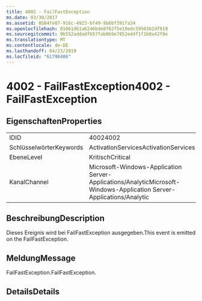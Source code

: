 ```yaml
---
title: 4002 - FailFastException
ms.date: 03/30/2017
ms.assetid: 8b84fe87-916c-4923-bf49-9b6bf391fa34
ms.openlocfilehash: 81061db1a6246bde0f82f5e19edc5950362df919
ms.sourcegitcommit: 9b552addadfb57fab0b9e7852ed4f1f1b8a42f8e
ms.translationtype: MT
ms.contentlocale: de-DE
ms.lasthandoff: 04/23/2019
ms.locfileid: "61796486"
---
```

# <a name="4002---failfastexception"></a><span data-ttu-id="5abcb-102">4002 - FailFastException</span><span class="sxs-lookup"><span data-stu-id="5abcb-102">4002 - FailFastException</span></span>
## <a name="properties"></a><span data-ttu-id="5abcb-103">Eigenschaften</span><span class="sxs-lookup"><span data-stu-id="5abcb-103">Properties</span></span>  
  
|||  
|-|-|  
|<span data-ttu-id="5abcb-104">ID</span><span class="sxs-lookup"><span data-stu-id="5abcb-104">ID</span></span>|<span data-ttu-id="5abcb-105">4002</span><span class="sxs-lookup"><span data-stu-id="5abcb-105">4002</span></span>|  
|<span data-ttu-id="5abcb-106">Schlüsselwörter</span><span class="sxs-lookup"><span data-stu-id="5abcb-106">Keywords</span></span>|<span data-ttu-id="5abcb-107">ActivationServices</span><span class="sxs-lookup"><span data-stu-id="5abcb-107">ActivationServices</span></span>|  
|<span data-ttu-id="5abcb-108">Ebene</span><span class="sxs-lookup"><span data-stu-id="5abcb-108">Level</span></span>|<span data-ttu-id="5abcb-109">Kritisch</span><span class="sxs-lookup"><span data-stu-id="5abcb-109">Critical</span></span>|  
|<span data-ttu-id="5abcb-110">Kanal</span><span class="sxs-lookup"><span data-stu-id="5abcb-110">Channel</span></span>|<span data-ttu-id="5abcb-111">Microsoft-Windows-Application Server-Applications/Analytic</span><span class="sxs-lookup"><span data-stu-id="5abcb-111">Microsoft-Windows-Application Server-Applications/Analytic</span></span>|  
  
## <a name="description"></a><span data-ttu-id="5abcb-112">Beschreibung</span><span class="sxs-lookup"><span data-stu-id="5abcb-112">Description</span></span>  
 <span data-ttu-id="5abcb-113">Dieses Ereignis wird bei FailFastException ausgegeben.</span><span class="sxs-lookup"><span data-stu-id="5abcb-113">This event is emitted on the FailFastException.</span></span>  
  
## <a name="message"></a><span data-ttu-id="5abcb-114">Meldung</span><span class="sxs-lookup"><span data-stu-id="5abcb-114">Message</span></span>  
 <span data-ttu-id="5abcb-115">FailFastException.</span><span class="sxs-lookup"><span data-stu-id="5abcb-115">FailFastException.</span></span>  
  
## <a name="details"></a><span data-ttu-id="5abcb-116">Details</span><span class="sxs-lookup"><span data-stu-id="5abcb-116">Details</span></span>
